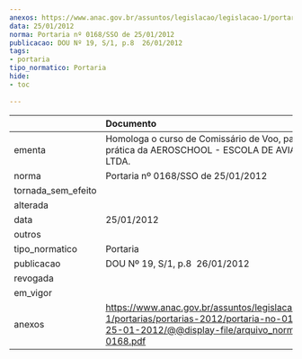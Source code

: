 ```yaml
---
anexos: https://www.anac.gov.br/assuntos/legislacao/legislacao-1/portarias/portarias-2012/portaria-no-0168-sso-de-25-01-2012/@@display-file/arquivo_norma/PA2012-0168.pdf
data: 25/01/2012
norma: Portaria nº 0168/SSO de 25/01/2012
publicacao: DOU Nº 19, S/1, p.8  26/01/2012
tags:
- portaria
tipo_normatico: Portaria
hide: 
- toc 
 
---
```


|                    | Documento                                                                                                                                                         |
|:-------------------|:------------------------------------------------------------------------------------------------------------------------------------------------------------------|
| ementa             | Homologa o curso de Comissário de Voo, parte teórica e prática da AEROSCHOOL - ESCOLA DE AVIAÇÃO CIVIL LTDA.                                                      |
| norma              | Portaria nº 0168/SSO de 25/01/2012                                                                                                                                |
| tornada_sem_efeito |                                                                                                                                                                   |
| alterada           |                                                                                                                                                                   |
| data               | 25/01/2012                                                                                                                                                        |
| outros             |                                                                                                                                                                   |
| tipo_normatico     | Portaria                                                                                                                                                          |
| publicacao         | DOU Nº 19, S/1, p.8  26/01/2012                                                                                                                                   |
| revogada           |                                                                                                                                                                   |
| em_vigor           |                                                                                                                                                                   |
| anexos             | https://www.anac.gov.br/assuntos/legislacao/legislacao-1/portarias/portarias-2012/portaria-no-0168-sso-de-25-01-2012/@@display-file/arquivo_norma/PA2012-0168.pdf |